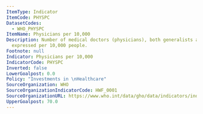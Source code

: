 ```yaml
---
ItemType: Indicator
ItemCode: PHYSPC
DatasetCodes:
  - WHO_PHYSPC
ItemName: Physicians per 10,000
Description: Number of medical doctors (physicians), both generalists and specialists,
  expressed per 10,000 people.
Footnote: null
Indicator: Physicians per 10,000
IndicatorCode: PHYSPC
Inverted: false
LowerGoalpost: 0.0
Policy: "Investments in \nHealthcare"
SourceOrganization: WHO
SourceOrganizationIndicatorCode: HWF_0001
SourceOrganizationURL: https://www.who.int/data/gho/data/indicators/indicator-details/GHO/medical-doctors-(per-10-000-population)
UpperGoalpost: 70.0
---
```


